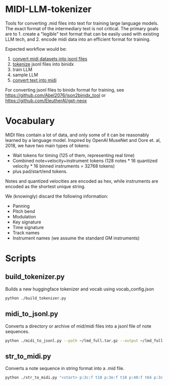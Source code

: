 # MIDI-LLM-tokenizer
Tools for converting .mid files into text for training large language models.
The exact format of the intermediary text is not critical. The primary goals are to 1. create a "legible" text format that can be easily used with existing LLM tech, and 2. encode midi data into an efficient format for training.

Expected workflow would be:
1. [convert midi datasets into jsonl files](#midi_to_jsonlpy)
2. [tokenize](#build_tokenizerpy) jsonl files into binidx
3. train LLM
4. sample LLM
5. [convert text into midi](#str_to_midipy)

For converting jsonl files to binidx format for training, see https://github.com/Abel2076/json2binidx_tool or https://github.com/EleutherAI/gpt-neox

# Vocabulary

MIDI files contain a lot of data, and only some of it can be reasonably learned by a language model.
Inspired by OpenAI MuseNet and Oore et. al, 2018, we have two main types of tokens:
- Wait tokens for timing (125 of them, representing real time)
- Combined note+velocity+instrument tokens (128 notes * 16 quantized velocity * 16 binned instruments = 32768 tokens)
- plus pad/start/end tokens.

Notes and quantized velocities are encoded as hex, while instruments are encoded as the shortest unique string.

We (knowingly) discard the following information:
- Panning
- Pitch bend
- Modulation
- Key signature
- Time signature
- Track names
- Instrument names (we assume the standard GM instruments)

# Scripts

## build_tokenizer.py
Builds a new huggingface tokenizer and vocab using vocab_config.json

```sh
python ./build_tokenizer.py
```

## midi_to_jsonl.py
Converts a directory or archive of mid/midi files into a jsonl file of note sequences.

```sh
python ./midi_to_jsonl.py --path ~/lmd_full.tar.gz --output ~/lmd_full.jsonl
```

## str_to_midi.py
Converts a note sequence in string format into a .mid file.

```sh
python ./str_to_midi.py "<start> p:3c:f t10 p:3e:f t10 p:40:f t64 p:3c:0 p:3e:0 p:40:0 <end>" --output test.mid
```
